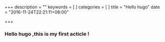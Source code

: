 +++
description = ""
keywords = [
]
categories = [
]
title = "Hello hugo"
date = "2016-11-24T22:21:11+08:00"

+++

### Hello hugo ,this is my first acticle !

